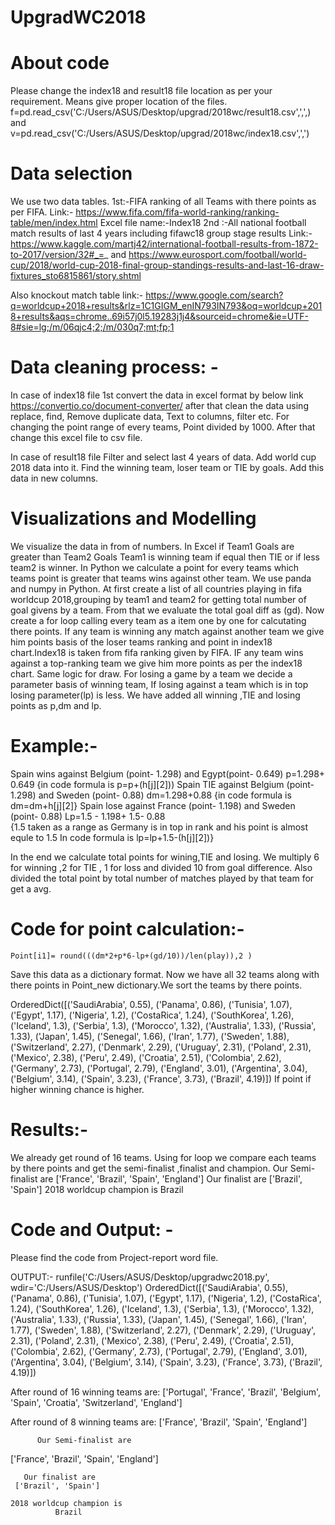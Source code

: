 # UpgradWC2018


# About code

Please change the index18 and result18 file location as per your requirement. Means give proper location of the files.
f=pd.read_csv('C:/Users/ASUS/Desktop/upgrad/2018wc/result18.csv',',',)
and
v=pd.read_csv('C:/Users/ASUS/Desktop/upgrad/2018wc/index18.csv',',')

# Data selection

We use two data tables.
1st:-FIFA ranking of all Teams with there points as per FIFA. 
Link:-
https://www.fifa.com/fifa-world-ranking/ranking-table/men/index.html
Excel file name:-Index18
2nd :-All national football match results of last 4 years including fifawc18 group stage results
Link:-
https://www.kaggle.com/martj42/international-football-results-from-1872-to-2017/version/32#_=_
and
https://www.eurosport.com/football/world-cup/2018/world-cup-2018-final-group-standings-results-and-last-16-draw-fixtures_sto6815861/story.shtml

Also knockout match table
link:- https://www.google.com/search?q=worldcup+2018+results&rlz=1C1GIGM_enIN793IN793&oq=worldcup+2018+results&aqs=chrome..69i57j0l5.19283j1j4&sourceid=chrome&ie=UTF-8#sie=lg;/m/06qjc4;2;/m/030q7;mt;fp;1


# Data cleaning process: -

In case of index18 file
1st  convert the data in excel format by below link
https://convertio.co/document-converter/
after that clean the data using replace, find, Remove duplicate data, Text to columns, filter etc.
For changing the point range of every teams, Point divided by 1000.
After that change this excel file to csv file.

In case of result18 file
Filter and select last 4 years of data.
Add world cup 2018 data into it. Find the winning team, loser team or TIE by goals. Add this data in new columns.




# Visualizations and Modelling

We visualize the data in from of numbers. In Excel if Team1 Goals are greater than  Team2 Goals Team1 is winning team if equal then TIE or if less team2 is winner. In Python we calculate a point for every teams which teams point is greater that teams wins against other team. 
 	We use panda and numpy in Python. At first create a list of all countries playing in fifa worldcup 2018,grouping  by team1 and team2 for getting total number of goal givens by a team. From that we evaluate the total goal diff as (gd).
	 Now create a for loop calling every team as a item one by one for calcutating there points. If  any team is winning any match against another team we give him points basis of the loser teams ranking and point in index18 chart.Index18 is taken from fifa ranking given by FIFA. IF any team wins against a top-ranking team we give him more points as per the index18 chart. Same logic for draw. For losing a game by a team we decide a parameter basis of winning team, If losing against a team which is in top losing parameter(lp) is less. We have added all winning ,TIE and losing points as p,dm and lp.
# Example:-
Spain wins against Belgium (point- 1.298) and Egypt(point- 0.649)
p=1.298+ 0.649  		{in code formula is p=p+(h[j][2]))
Spain TIE against Belgium (point- 1.298) and Sweden (point- 0.88)
  dm=1.298+0.88                              {in code formula is dm=dm+h[j][2]}
Spain lose against France (point- 1.198) and Sweden (point- 0.88)
Lp=1.5 - 1.198+ 1.5- 0.88           
{1.5 taken as a range as Germany  is in top in rank and his point is almost equle to 1.5
In code formula is lp=lp+1.5-(h[j][2])}

In the end we calculate total points for wining,TIE and losing. We multiply 6 for winning ,2 for TIE , 1 for loss and divided 10 from goal difference. Also divided the total point by total number of matches played by that team for get  a avg.

# Code for point calculation:-
    Point[i1]= round(((dm*2+p*6-lp+(gd/10))/len(play)),2 )
Save this data as a dictionary format.
Now we have all 32 teams along with there points in Point_new   dictionary.We sort the teams by there points.

OrderedDict([('SaudiArabia', 0.55), ('Panama', 0.86), ('Tunisia', 1.07), ('Egypt', 1.17), ('Nigeria', 1.2), ('CostaRica', 1.24), ('SouthKorea', 1.26), ('Iceland', 1.3), ('Serbia', 1.3), ('Morocco', 1.32), ('Australia', 1.33), ('Russia', 1.33), ('Japan', 1.45), ('Senegal', 1.66), ('Iran', 1.77), ('Sweden', 1.88), ('Switzerland', 2.27), ('Denmark', 2.29), ('Uruguay', 2.31), ('Poland', 2.31), ('Mexico', 2.38), ('Peru', 2.49), ('Croatia', 2.51), ('Colombia', 2.62), ('Germany', 2.73), ('Portugal', 2.79), ('England', 3.01), ('Argentina', 3.04), ('Belgium', 3.14), ('Spain', 3.23), ('France', 3.73), ('Brazil', 4.19)])
If point if higher winning chance is higher.
# Results:-
We already get round of 16 teams. Using for loop we compare each teams by there points and get the semi-finalist ,finalist and champion.
        Our Semi-finalist are 
 ['France', 'Brazil', 'Spain', 'England']
   Our finalist are 
   ['Brazil', 'Spain']
2018 worldcup champion is
              Brazil
# Code and Output: -
Please find the code from Project-report word file.

OUTPUT:-
runfile('C:/Users/ASUS/Desktop/upgradwc2018.py', wdir='C:/Users/ASUS/Desktop')
OrderedDict([('SaudiArabia', 0.55), ('Panama', 0.86), ('Tunisia', 1.07), ('Egypt', 1.17), ('Nigeria', 1.2), ('CostaRica', 1.24), ('SouthKorea', 1.26), ('Iceland', 1.3), ('Serbia', 1.3), ('Morocco', 1.32), ('Australia', 1.33), ('Russia', 1.33), ('Japan', 1.45), ('Senegal', 1.66), ('Iran', 1.77), ('Sweden', 1.88), ('Switzerland', 2.27), ('Denmark', 2.29), ('Uruguay', 2.31), ('Poland', 2.31), ('Mexico', 2.38), ('Peru', 2.49), ('Croatia', 2.51), ('Colombia', 2.62), ('Germany', 2.73), ('Portugal', 2.79), ('England', 3.01), ('Argentina', 3.04), ('Belgium', 3.14), ('Spain', 3.23), ('France', 3.73), ('Brazil', 4.19)])

 After round of 16 winning teams are:
 ['Portugal', 'France', 'Brazil', 'Belgium', 'Spain', 'Croatia', 'Switzerland', 'England']

 After round of 8 winning teams are:
 ['France', 'Brazil', 'Spain', 'England']


          Our Semi-finalist are 
 ['France', 'Brazil', 'Spain', 'England']


       Our finalist are 
     ['Brazil', 'Spain']

    2018 worldcup champion is
              Brazil
    
